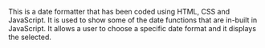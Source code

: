 This is a date formatter that has been coded using HTML, CSS and JavaScript. It is used to show some of the date functions that are in-built in JavaScript.
It allows a user to choose a specific date format and it displays the selected.
